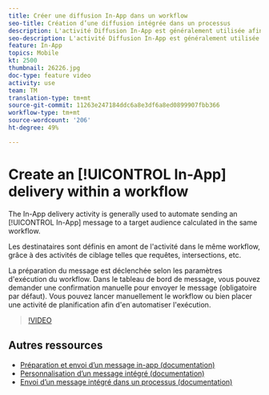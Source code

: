 ```yaml
---
title: Créer une diffusion In-App dans un workflow
seo-title: Création d’une diffusion intégrée dans un processus
description: L'activité Diffusion In-App est généralement utilisée afin d'automatiser l'envoi d'un message In-App à une audience cible calculée dans le même workflow.
seo-description: L'activité Diffusion In-App est généralement utilisée afin d'automatiser l'envoi d'un message In-App à une audience cible calculée dans le même workflow.
feature: In-App
topics: Mobile
kt: 2500
thumbnail: 26226.jpg
doc-type: feature video
activity: use
team: TM
translation-type: tm+mt
source-git-commit: 11263e247184ddc6a8e3df6a8ed0899907fbb366
workflow-type: tm+mt
source-wordcount: '206'
ht-degree: 49%

---
```



# Create an [!UICONTROL In-App] delivery within a workflow

The In-App delivery activity is generally used to automate sending an [!UICONTROL In-App] message to a target audience calculated in the same workflow.

Les destinataires sont définis en amont de l&#39;activité dans le même workflow, grâce à des activités de ciblage telles que requêtes, intersections, etc.

La préparation du message est déclenchée selon les paramètres d&#39;exécution du workflow. Dans le tableau de bord de message, vous pouvez demander une confirmation manuelle pour envoyer le message (obligatoire par défaut). Vous pouvez lancer manuellement le workflow ou bien placer une activité de planification afin d&#39;en automatiser l&#39;exécution.

>[!VIDEO](https://video.tv.adobe.com/v/26226?quality=12)

## Autres ressources

* [Préparation et envoi d’un message in-app (documentation)](https://docs.adobe.com/content/help/en/campaign-standard/using/communication-channels/in-app-messaging/preparing-and-sending-an-in-app-message.html)
* [Personnalisation d’un message intégré (documentation)](https://docs.adobe.com/content/help/en/campaign-standard/using/communication-channels/in-app-messaging/customizing-an-in-app-message.html)
* [Envoi d’un message intégré dans un processus (documentation)](https://docs.adobe.com/content/help/en/campaign-standard/using/managing-processes-and-data/channel-activities/in-app-delivery.html)
